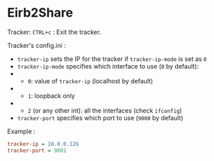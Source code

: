 # Eirb2Share

Tracker:
`CTRL+c` : Exit the tracker.

Tracker's config.ini :
* `tracker-ip` sets the IP for the tracker if `tracker-ip-mode` is set as `0`
* `tracker-ip-mode` specifies which interface to use (`0` by default): 
* * `0`: value of `tracker-ip` (localhost by default)
* * `1`: loopback only
* * `2` (or any other int): all the interfaces (check `ifconfig`)
* `tracker-port` specifies which port to use (`9000` by default)

Example :
```config.ini
tracker-ip = 10.0.0.126
tracker-port = 9001
```
